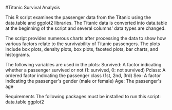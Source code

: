 #Titanic Survival Analysis

This R script examines the passenger data from the Titanic using the data.table and ggplot2 libraries. The Titanic data is converted into data.table at the beginning of the script and several columns' data types are changed.

The script provides numerous charts after processing the data to show how various factors relate to the survivability of Titanic passengers. The plots include box plots, density plots, box plots, faceted plots, bar charts, and histograms.

The following variables are used in the plots:
Survived: A factor indicating whether a passenger survived or not (1: survived, 0: not survived)
Pclass: A ordered factor indicating the passenger class (1st, 2nd, 3rd)
Sex: A factor indicating the passenger's gender (male or female)
Age: The passenger's age


Requirements
The following packages must be installed to run this script:
data.table
ggplot2
